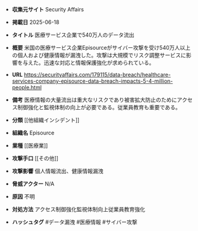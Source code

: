- **収集元サイト**
Security Affairs

- **掲載日**
2025-06-18

- **タイトル**
医療サービス企業で540万人のデータ流出

- **概要**
米国の医療サービス企業Episourceがサイバー攻撃を受け540万人以上の個人および健康情報が漏洩した。攻撃は大規模でリスク調整サービスに影響を与えた。迅速な対応と情報保護強化が求められている。

- **URL**
https://securityaffairs.com/179115/data-breach/healthcare-services-company-episource-data-breach-impacts-5-4-million-people.html

- **備考**
医療情報の大量流出は重大なリスクであり被害拡大防止のためにアクセス制御強化と監視体制の向上が必要である。従業員教育も重要である。

- **分類**
[[他組織インシデント]]

- **組織名**
Episource

- **業種**
[[医療業]]

- **攻撃手口**
[[その他]]

- **攻撃影響**
個人情報流出、健康情報漏洩

- **脅威アクター**
N/A

- **原因**
不明

- **対処方法**
アクセス制御強化監視体制向上従業員教育強化

- **ハッシュタグ**
#データ漏洩 #医療情報 #サイバー攻撃
